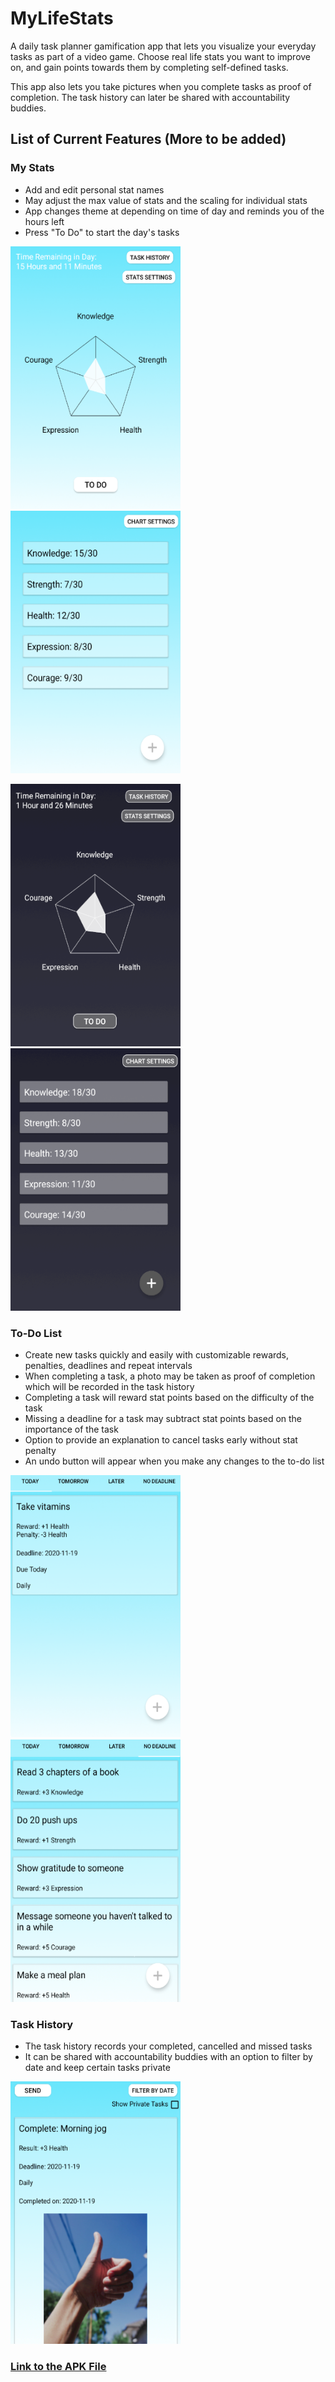# MyLifeStats
A daily task planner gamification app that lets you visualize your everyday tasks as part of a video game. Choose real life stats you want to improve on, and gain points towards them by completing self-defined tasks.

This app also lets you take pictures when you complete tasks as proof of completion. The task history can later be shared with accountability buddies.

## List of Current Features (More to be added)
### My Stats
- Add and edit personal stat names
- May adjust the max value of stats and the scaling for individual stats
- App changes theme at depending on time of day and reminds you of the hours left
- Press "To Do" to start the day's tasks
<p float="left">
<img src="./screenshots/main_morning.png" width="272" height="420" />
<img src="./screenshots/stats_morning.png" width="272" height="420" />
</p>
<p float="left">
<img src="./screenshots/main_night.png" width="272" height="420" />
<img src="./screenshots/stats_night.png" width="272" height="420" />
</p>

### To-Do List
- Create new tasks quickly and easily with customizable rewards, penalties, deadlines and repeat intervals
- When completing a task, a photo may be taken as proof of completion which will be recorded in the task history
- Completing a task will reward stat points based on the difficulty of the task
- Missing a deadline for a task may subtract stat points based on the importance of the task
- Option to provide an explanation to cancel tasks early without stat penalty
- An undo button will appear when you make any changes to the to-do list
<p float="left">
<img src="./screenshots/todo_today_morning.png" width="272" height="420" />
<img src="./screenshots/todo_nodeadline_morning.png" width="272" height="420" />
</p>

### Task History
- The task history records your completed, cancelled and missed tasks
- It can be shared with accountability buddies with an option to filter by date and keep certain tasks private

<img src="./screenshots/taskhistory_complete_jogging.png" width="272" height="420" />

### [Link to the APK File](https://drive.google.com/file/d/1_Duwxvquy771WhmDOKegpYu_FFuz9MG9/view?usp=sharing)
